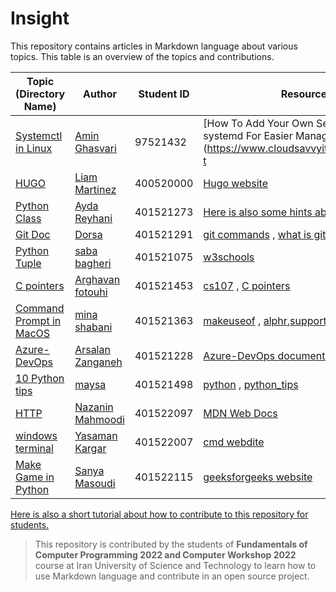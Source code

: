 # Insight

This repository contains articles in Markdown language about various topics. This table is an overview of the topics and contributions.

| Topic (Directory Name) | Author | Student ID | Resources |
| ------------- | ------------- | ------------- | ------------- |
| [Systemctl in Linux](systemctl-in-linux/systemctl-in-linux.md)  | [Amin Ghasvari](https://github.com/Amin-MAG)  |  97521432  |  [How To Add Your Own Services to systemd For Easier Management](https://www.cloudsavvyit.com/3092/how-t
| [HUGO](hugo/hugo.md)  | [Liam Martinez](https://github.com/Liam-Martinez)  |  400520000  |  [Hugo website](https://gohugo.io/) |[Here is also a short tutorial about how to contribute to this repository for students. ](https://www.notion.so/amin-mag/Documentation-ed83b200250d4859a264ed5eefb5fc55) |
| [Python Class](Class/CLASS.md)  | [Ayda Reyhani](https://github.com/ayda0607/insight)  |  401521273  |[Here is also some hints about class ](https://buttoned-dress-271.notion.site/694b349021ce4be7a0853fec93bde144) |
| [Git Doc](https://github.com/Dorsasaadat/insight/blob/master/gitdoc/gitdoc.md)|[Dorsa](https://github.com/Dorsasaadat)| 401521291 |  [git commands](https://dzone.com/articles/top-20-git-commands-with-examples) , [what is git and GitHub](https://blog.hubspot.com/website/what-is-github-used-for) |
| [Python Tuple](Tuple/Tuple.md)  | [saba bagheri](https://github.com/sababagheri1382)  |   401521075  |  [w3schools](https://www.w3schools.com/) |
| [C pointers](https://github.com/arghavanfotouhi/insight/blob/master/C%20Pointers.md)  | [Arghavan fotouhi](https://github.com/arghavanfotouhi)  |  401521453  |  [cs107](https://www.youtube.com/playlist?list=PLoCMsyE1cvdWivlV-39KKsBKUX-4DvraN) , [C pointers](https://www.tutorialspoint.com/cprogramming/c_pointers.htm#) |
| [Command Prompt in MacOS](macOS/command.md)  |  [mina shabani](https://mina-shabani.github.io/)  | 401521363 |  [makeuseof](https://www.makeuseof.com/tag/mac-terminal-commands-cheat-sheet/) , [alphr](https://www.alphr.com/open-command-prompt-mac/),[support.apple](https://support.apple.com/guide/terminal/open-or-quit-terminal-apd5265185d-f365-44cb-8b09-71a064a42125/mac) |  
| [Azure-DevOps](Azure-DevOps/Azure-DevOps.md)|[Arsalan Zanganeh](https://github.com/Esi-Khafan)| 401521228 |  [Azure-DevOps documentation](https://learn.microsoft.com/en-us/azure/devops/?view=azure-devops) |
| [10 Python tips](https://github.com/MaysaGharehgozli/insight/blob/master/10_python_tips.md)|[maysa](https://github.com/MaysaGharehgozli)| 401521498 |  [python](https://www.python.org) , [python_tips](https://www.datacamp.com/tutorial)|
| [HTTP](HTTP/HTTP.md)  | [Nazanin Mahmoodi](https://github.com/nazaninma)  |  401522097  | [MDN Web Docs](https://developer.mozilla.org/en-US/docs/Web/HTTP/Overview#basic_aspects_of_http) |
| [windows terminal](windows_terminal/windows_terminal.md) | [Yasaman Kargar](http://github.com/yasamankaregar) | 401522007 | [cmd webdite](https://www.thomas-krenn.com/en/wiki/Cmd_commands_under_W) |
| [Make Game in Python](MakeGameInPython/MakeGameInPython.md)  | [Sanya Masoudi](https://sanyamasoudi.github.io/sanyamasoudi/)  |  401522115  |  [geeksforgeeks website](https://www.geeksforgeeks.org/create-breakout-game-using-python/) |

[Here is also a short tutorial about how to contribute to this repository for students. ](https://www.notion.so/About-tuples-in-python-b2e414f601db41c09a983535d3a7ce88)

> This repository is contributed by the students of **Fundamentals of Computer Programming 2022 and Computer Workshop 2022** course at Iran University of Science and Technology to learn how to use Markdown language and contribute in an open source project.
